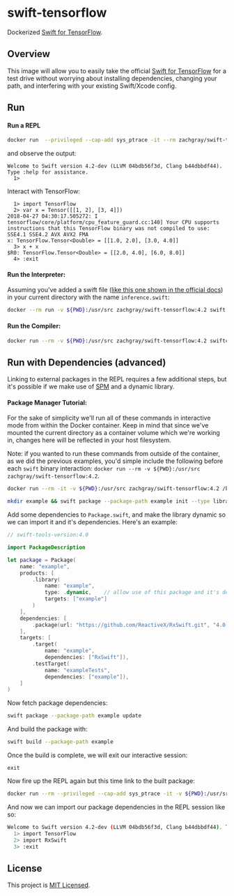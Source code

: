 # swift-tensorflow

Dockerized [Swift for TensorFlow](https://github.com/tensorflow/swift).

## Overview

This image will allow you to easily take the official [Swift for TensorFlow](https://github.com/tensorflow/swift) for a test drive without worrying about installing dependencies, changing your path, and interfering with your existing Swift/Xcode config.

## Run
#### Run a REPL

```bash
docker run  --privileged --cap-add sys_ptrace -it --rm zachgray/swift-tensorflow:4.2 swift -I/usr/lib/swift/clang/include
```

and observe the output:

```
Welcome to Swift version 4.2-dev (LLVM 04bdb56f3d, Clang b44dbbdf44). Type :help for assistance.
  1> 
```

Interact with TensorFlow:

```
  1> import TensorFlow
  2> var x = Tensor([[1, 2], [3, 4]])
2018-04-27 04:30:17.505272: I tensorflow/core/platform/cpu_feature_guard.cc:140] Your CPU supports instructions that this TensorFlow binary was not compiled to use: SSE4.1 SSE4.2 AVX AVX2 FMA
x: TensorFlow.Tensor<Double> = [[1.0, 2.0], [3.0, 4.0]]
  3> x + x
$R0: TensorFlow.Tensor<Double> = [[2.0, 4.0], [6.0, 8.0]]
  4> :exit
```

#### Run the Interpreter: 

Assuming you've added a swift file ([like this one shown in the official docs](https://github.com/tensorflow/swift/blob/master/Usage.md#interpreter)) in your current directory with the name `inference.swift`:

```bash
docker --rm run -v ${PWD}:/usr/src zachgray/swift-tensorflow:4.2 swift -O /usr/src/inference.swift
```

#### Run the Compiler:

```bash
docker run --rm -v ${PWD}:/usr/src zachgray/swift-tensorflow:4.2 swiftc -O /usr/src/inference.swift
```

## Run with Dependencies (advanced)

Linking to external packages in the REPL requires a few additional steps, but it's possible if we make use of [SPM](https://swift.org/package-manager/) and a dynamic library.

#### Package Manager Tutorial:

For the sake of simplicity we'll run all of these commands in interactive mode from within the Docker container. Keep in mind that since we've mounted the current directory as a container volume which we're working in, changes here will be reflected in your host filesystem.

Note: if you wanted to run these commands from outside of the container, as we did the previous examples, you'd simple include the following before each `swift` binary interaction: `docker run --rm -v ${PWD}:/usr/src zachgray/swift-tensorflow:4.2`.

```bash
docker run --rm -it -v ${PWD}:/usr/src zachgray/swift-tensorflow:4.2 /bin/bash
```

```bash
mkdir example && swift package --package-path example init --type library
```

Add some dependencies to `Package.swift`, and make the library dynamic so we can import it and it's dependencies. Here's an example:

```swift
// swift-tools-version:4.0

import PackageDescription

let package = Package(
    name: "example",
    products: [
        .library(
            name: "example",
            type: .dynamic,    // allow use of this package and it's deps from the REPL
            targets: ["example"]
        )
    ],
    dependencies: [
        .package(url: "https://github.com/ReactiveX/RxSwift.git", "4.0.0" ..< "5.0.0")
    ],
    targets: [
        .target(
            name: "example",
            dependencies: ["RxSwift"]),
        .testTarget(
            name: "exampleTests",
            dependencies: ["example"]),
    ]
)
```

Now fetch package dependencies:

```bash
swift package --package-path example update
```

And build the package with:

```bash
swift build --package-path example
```

Once the build is complete, we will exit our interactive session:

```
exit
```

Now fire up the REPL again but this time link to the built package:

```bash
docker run --rm --privileged --cap-add sys_ptrace -it -v ${PWD}:/usr/src zachgray/swift-tensorflow:4.2 swift -I /usr/src/example/.build/debug -L /usr/src/example/.build/debug -Lexample -I/usr/lib/swift/clang/include
```

And now we can import our package dependencies in the REPL session like so:

```bash
Welcome to Swift version 4.2-dev (LLVM 04bdb56f3d, Clang b44dbbdf44). Type :help for assistance.
  1> import TensorFlow
  2> import RxSwift
  3> :exit
```

## License

This project is [MIT Licensed](https://github.com/zachgrayio/swift-tensorflow/blob/master/LICENSE).